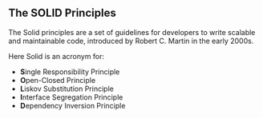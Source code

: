 ## The SOLID Principles

The Solid principles are a set of guidelines for developers to write scalable and maintainable code, introduced by Robert C. Martin in the early 2000s.

Here Solid is an acronym for:
- **S**ingle Responsibility Principle
- **O**pen-Closed Principle
- **L**iskov Substitution Principle
- **I**nterface Segregation Principle
- **D**ependency Inversion Principle